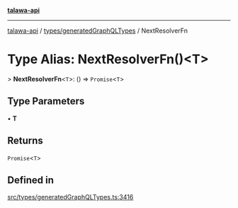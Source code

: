 [**talawa-api**](../../../README.md)

***

[talawa-api](../../../modules.md) / [types/generatedGraphQLTypes](../README.md) / NextResolverFn

# Type Alias: NextResolverFn()\<T\>

\> **NextResolverFn**\<`T`\>: () =\> `Promise`\<`T`\>

## Type Parameters

• **T**

## Returns

`Promise`\<`T`\>

## Defined in

[src/types/generatedGraphQLTypes.ts:3416](https://github.com/PalisadoesFoundation/talawa-api/blob/6bd0fecc1032af2aa70d925c85724d9fec2350f9/src/types/generatedGraphQLTypes.ts#L3416)
